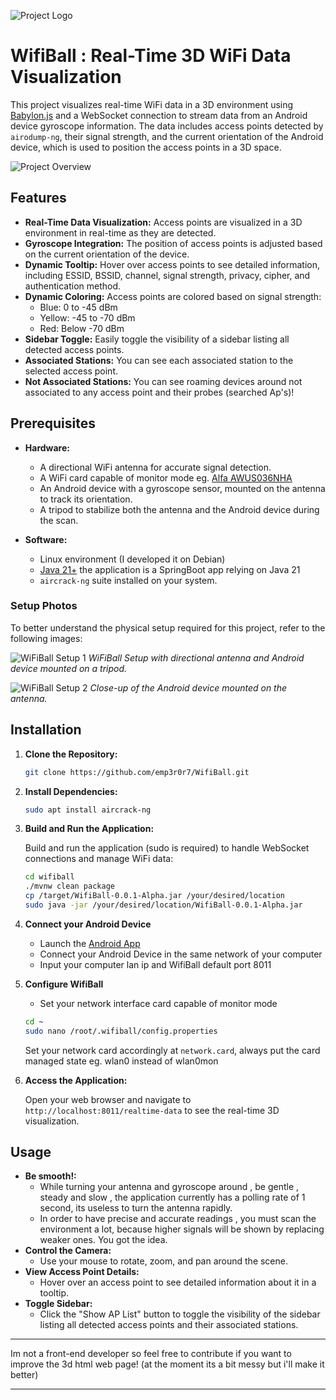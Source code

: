 ![Project Logo](https://emp3r0r7.neocities.org/images/wifiball/wifiball_logo1.jpg)
# WifiBall : Real-Time 3D WiFi Data Visualization

This project visualizes real-time WiFi data in a 3D environment using [Babylon.js](https://www.babylonjs.com/) and a WebSocket connection to stream data from an Android device gyroscope information. The data includes access points detected by `airodump-ng`, their signal strength, and the current orientation of the Android device, which is used to position the access points in a 3D space.

![Project Overview](https://emp3r0r7.neocities.org/images/wifiball/wifimap_4.jpg)

## Features

- **Real-Time Data Visualization:** Access points are visualized in a 3D environment in real-time as they are detected.
- **Gyroscope Integration:** The position of access points is adjusted based on the current orientation of the device.
- **Dynamic Tooltip:** Hover over access points to see detailed information, including ESSID, BSSID, channel, signal strength, privacy, cipher, and authentication method.
- **Dynamic Coloring:** Access points are colored based on signal strength:
  - Blue: 0 to -45 dBm
  - Yellow: -45 to -70 dBm
  - Red: Below -70 dBm
- **Sidebar Toggle:** Easily toggle the visibility of a sidebar listing all detected access points.
- **Associated Stations:** You can see each associated station to the selected access point.
- **Not Associated Stations:** You can see roaming devices around not associated to any access point and their probes (searched Ap's)!

## Prerequisites

- **Hardware:**
  - A directional WiFi antenna for accurate signal detection.
  - A WiFi card capable of monitor mode eg. [Alfa AWUS036NHA](https://www.alfa.com.tw/products/awus036nha?variant=36473966166088)
  - An Android device with a gyroscope sensor, mounted on the antenna to track its orientation.
  - A tripod to stabilize both the antenna and the Android device during the scan.

- **Software:**
  - Linux environment (I developed it on Debian)
  - [Java 21+](https://www.openlogic.com/openjdk-downloads?field_java_parent_version_target_id=828&field_operating_system_target_id=426&field_architecture_target_id=All&field_java_package_target_id=All) the application is a SpringBoot app relying on Java 21
  - `aircrack-ng` suite installed on your system.

### Setup Photos

To better understand the physical setup required for this project, refer to the following images:

![WiFiBall Setup 1](https://emp3r0r7.neocities.org/images/wifiball/wifimap_1.jpg)
*WiFiBall Setup with directional antenna and Android device mounted on a tripod.*

![WiFiBall Setup 2](https://emp3r0r7.neocities.org/images/wifiball/wifimap_2.jpg)
*Close-up of the Android device mounted on the antenna.*

## Installation

1. **Clone the Repository:**

    ```bash
    git clone https://github.com/emp3r0r7/WifiBall.git
    ```

2. **Install Dependencies:**

    ```bash
    sudo apt install aircrack-ng
    ```

3. **Build and Run the Application:**

    Build and run the application (sudo is required) to handle WebSocket connections and manage WiFi data:

    ```bash
    cd wifiball 
    ./mvnw clean package
    cp /target/WifiBall-0.0.1-Alpha.jar /your/desired/location
    sudo java -jar /your/desired/location/WifiBall-0.0.1-Alpha.jar
    ```
    
4. **Connect your Android Device**

    - Launch the [Android App](https://github.com/emp3r0r7/GyroScope)
    - Connect your Android Device in the same network of your computer
    - Input your computer lan ip and WifiBall default port 8011

5. **Configure WifiBall**

    - Set your network interface card capable of monitor mode 

     ```bash
    cd ~
    sudo nano /root/.wifiball/config.properties
    
    ```
    Set your network card accordingly at `network.card`, always put the card managed state eg. wlan0 instead of wlan0mon

6. **Access the Application:**

    Open your web browser and navigate to `http://localhost:8011/realtime-data` to see the real-time 3D visualization.


## Usage

- **Be smooth!:**
  - While turning your antenna and gyroscope around , be gentle , steady and slow , the application currently has a polling rate of 1 second, its useless to turn the antenna rapidly.
  - In order to have precise and accurate readings , you must scan the environment a lot, because higher signals will be shown by replacing weaker ones. You got the idea.
- **Control the Camera:**
  - Use your mouse to rotate, zoom, and pan around the scene.
- **View Access Point Details:**
  - Hover over an access point to see detailed information about it in a tooltip.
- **Toggle Sidebar:**
  - Click the "Show AP List" button to toggle the visibility of the sidebar listing all detected access points and their associated stations.



---

Im not a front-end developer so feel free to contribute if you want to improve the 3d html web page! (at the moment its a bit messy but i'll make it better)

---
